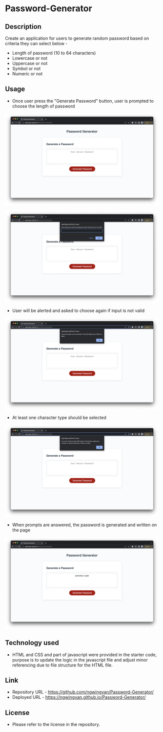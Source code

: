 # Password-Generator

## Description

Create an application for users to generate random password based on criteria they can select below -

- Length of password (10 to 64 characters)
- Lowercase or not
- Uppercase or not
- Symbol or not
- Numeric or not

 
## Usage

- Once user press the "Generate Password" button, user is prompted to choose the length of password

![Start](assets/images/start.png)

![Length](assets/images/length.png)

- User will be alerted and asked to choose again if input is not valid

![Alert](assets/images/alert.png)

- At least one character type should be selected

![Warning](assets/images/warning.png)

- When prompts are answered, the password is generated and written on the page

![Result](assets/images/result.png)


## Technology used
- HTML and CSS and part of javascript were provided in the starter code, purpose is to update the logic in the javascript file and adjust minor referencing due to file structure for the HTML file.


## Link
- Repository URL - https://github.com/ngwingyan/Password-Generator/
- Deployed URL - https://ngwingyan.github.io/Password-Generator/


## License
- Please refer to the license in the repository.
